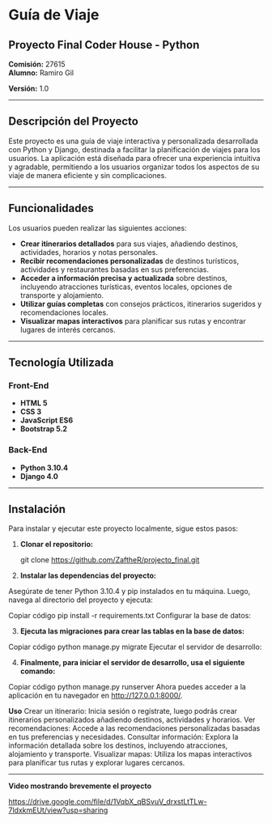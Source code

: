 # Guía de Viaje

## Proyecto Final Coder House - Python  
**Comisión:** 27615  
**Alumno:** Ramiro Gil

**Versión:** 1.0  

---

## Descripción del Proyecto

Este proyecto es una guía de viaje interactiva y personalizada desarrollada con Python y Django, destinada a facilitar la planificación de viajes para los usuarios. La aplicación está diseñada para ofrecer una experiencia intuitiva y agradable, permitiendo a los usuarios organizar todos los aspectos de su viaje de manera eficiente y sin complicaciones.

---

## Funcionalidades

Los usuarios pueden realizar las siguientes acciones:

- **Crear itinerarios detallados** para sus viajes, añadiendo destinos, actividades, horarios y notas personales.
- **Recibir recomendaciones personalizadas** de destinos turísticos, actividades y restaurantes basadas en sus preferencias.
- **Acceder a información precisa y actualizada** sobre destinos, incluyendo atracciones turísticas, eventos locales, opciones de transporte y alojamiento.
- **Utilizar guías completas** con consejos prácticos, itinerarios sugeridos y recomendaciones locales.
- **Visualizar mapas interactivos** para planificar sus rutas y encontrar lugares de interés cercanos.

---

## Tecnología Utilizada

### Front-End

- **HTML 5**
- **CSS 3**
- **JavaScript ES6**
- **Bootstrap 5.2**

### Back-End

- **Python 3.10.4**
- **Django 4.0**

---

## Instalación

Para instalar y ejecutar este proyecto localmente, sigue estos pasos:

1. **Clonar el repositorio:**

   git clone https://github.com/ZaftheR/projecto_final.git

2. **Instalar las dependencias del proyecto:**

Asegúrate de tener Python 3.10.4 y pip instalados en tu máquina. Luego, navega al directorio del proyecto y ejecuta:

Copiar código
pip install -r requirements.txt
Configurar la base de datos:

3. **Ejecuta las migraciones para crear las tablas en la base de datos:**

Copiar código
python manage.py migrate
Ejecutar el servidor de desarrollo:

4. **Finalmente, para iniciar el servidor de desarrollo, usa el siguiente comando:**

Copiar código
python manage.py runserver
Ahora puedes acceder a la aplicación en tu navegador en http://127.0.0.1:8000/.

**Uso**
Crear un itinerario: Inicia sesión o regístrate, luego podrás crear itinerarios personalizados añadiendo destinos, actividades y horarios.
Ver recomendaciones: Accede a las recomendaciones personalizadas basadas en tus preferencias y necesidades.
Consultar información: Explora la información detallada sobre los destinos, incluyendo atracciones, alojamiento y transporte.
Visualizar mapas: Utiliza los mapas interactivos para planificar tus rutas y explorar lugares cercanos.

---

**Video mostrando brevemente el proyecto**

https://drive.google.com/file/d/1VqbX_qBSvuV_drxstLtTLw-7ldxkmEUt/view?usp=sharing
   
